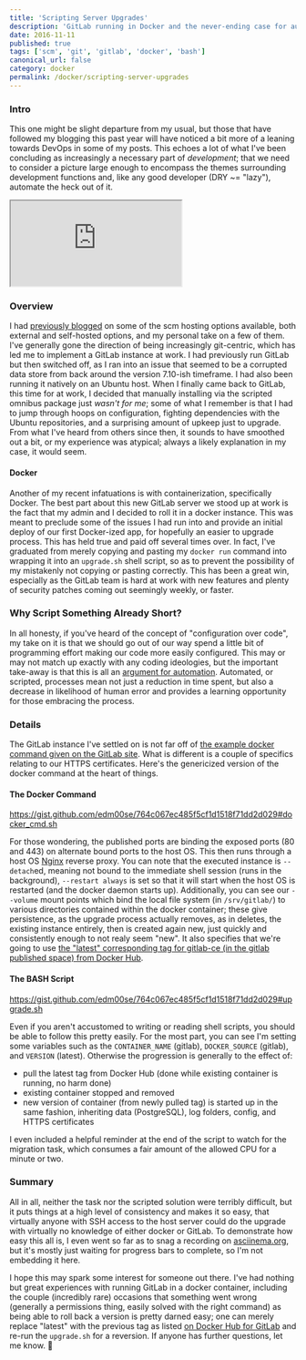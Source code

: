 ```yaml
---
title: 'Scripting Server Upgrades'
description: 'GitLab running in Docker and the never-ending case for automation'
date: 2016-11-11
published: true
tags: ['scm', 'git', 'gitlab', 'docker', 'bash']
canonical_url: false
category: docker
permalink: /docker/scripting-server-upgrades
---
```


### Intro

This one might be slight departure from my usual, but those that have followed my blogging this past year will have noticed a bit more of a leaning towards DevOps in some of my posts. This echoes a lot of what I've been concluding as increasingly a necessary part of _development_; that we need to consider a picture large enough to encompass the themes surrounding development functions and, like any good developer (DRY ~= "lazy"), automate the heck out of it.

<iframe class="tweetbu" src="https://tweets.edm00se.codes/796390523032498176/">failed to load</iframe>

### Overview

I had [previously blogged](/scm/self-hosting-scm-server/) on some of the scm hosting options available, both external and self-hosted options, and my personal take on a few of them. I've generally gone the direction of being increasingly git-centric, which has led me to implement a GitLab instance at work. I had previously run GitLab but then switched off, as I ran into an issue that seemed to be a corrupted data store from back around the version 7.10-ish timeframe. I had also been running it natively on an Ubuntu host. When I finally came back to GitLab, this time for at work, I decided that manually installing via the scripted omnibus package just _wasn't for me_; some of what I remember is that I had to jump through hoops on configuration, fighting dependencies with the Ubuntu repositories, and a surprising amount of upkeep just to upgrade. From what I've heard from others since then, it sounds to have smoothed out a bit, or my experience was atypical; always a likely explanation in my case, it would seem.

#### Docker

Another of my recent infatuations is with containerization, specifically Docker. The best part about this new GitLab server we stood up at work is the fact that my admin and I decided to roll it in a docker instance. This was meant to preclude some of the issues I had run into and provide an initial deploy of our first Docker-ized app, for hopefully an easier to upgrade process. This has held true and paid off several times over. In fact, I've graduated from merely copying and pasting my `docker run` command into wrapping it into an `upgrade.sh` shell script, so as to prevent the possibility of my mistakenly not copying or pasting correctly. This has been a great win, especially as the GitLab team is hard at work with new features and plenty of security patches coming out seemingly weekly, or faster.

### Why Script Something Already Short?

In all honesty, if you've heard of the concept of "configuration over code", my take on it is that we should go out of our way spend a little bit of programming effort making our code more easily configured. This may or may not match up exactly with any coding ideologies, but the important take-away is that this is all an [argument for automation](https://medium.com/@kentcdodds/an-argument-for-automation-fce8394c14e2). Automated, or scripted, processes mean not just a reduction in time spent, but also a decrease in likelihood of human error and provides a learning opportunity for those embracing the process.

### Details

The GitLab instance I've settled on is not far off of [the example docker command given on the GitLab site](https://docs.gitlab.com/omnibus/docker/#run-the-image). What is different is a couple of specifics relating to our HTTPS certificates. Here's the genericized version of the docker command at the heart of things.

#### The Docker Command

https://gist.github.com/edm00se/764c067ec485f5cf1d1518f71dd2d029#docker_cmd.sh

For those wondering, the published ports are binding the exposed ports (80 and 443) on alternate bound ports to the host OS. This then runs through a host OS [Nginx](https://nginx.org/) reverse proxy. You can note that the executed instance is `--detach`ed, meaning not bound to the immediate shell session (runs in the background), `--restart always` is set so that it will start when the host OS is restarted (and the docker daemon starts up). Additionally, you can see our `--volume` mount points which bind the local file system (in `/srv/gitlab/`) to various directories contained within the docker container; these give persistence, as the upgrade process actually removes, as in deletes, the existing instance entirely, then is created again new, just quickly and consistently enough to not realy seem "new". It also specifies that we're going to use [the "latest" corresponding tag for gitlab-ce (in the gitlab published space) from Docker Hub](https://hub.docker.com/r/gitlab/gitlab-ce/).

#### The BASH Script

https://gist.github.com/edm00se/764c067ec485f5cf1d1518f71dd2d029#upgrade.sh

Even if you aren't accustomed to writing or reading shell scripts, you should be able to follow this pretty easily. For the most part, you can see I'm setting some variables such as the `CONTAINER_NAME` (gitlab), `DOCKER_SOURCE` (gitlab), and `VERSION` (latest). Otherwise the progression is generally to the effect of:

- pull the latest tag from Docker Hub (done while existing container is running, no harm done)
- existing container stopped and removed
- new version of container (from newly pulled tag) is started up in the same fashion, inheriting data (PostgreSQL), log folders, config, and HTTPS certificates

I even included a helpful reminder at the end of the script to watch for the migration task, which consumes a fair amount of the allowed CPU for a minute or two.

### Summary

All in all, neither the task nor the scripted solution were terribly difficult, but it puts things at a high level of consistency and makes it so easy, that virtually anyone with SSH access to the host server could do the upgrade with virtually no knowledge of either docker or GitLab. To demonstrate how easy this all is, I even went so far as to snag a recording on [asciinema.org](https://asciinema.org), but it's mostly just waiting for progress bars to complete, so I'm not embedding it here.

I hope this may spark some interest for someone out there. I've had nothing but great experiences with running GitLab in a docker container, including the couple (incredibly rare) occasions that something went wrong (generally a permissions thing, easily solved with the right command) as being able to roll back a version is pretty darned easy; one can merely replace "latest" with the previous tag as listed [on Docker Hub for GitLab](https://hub.docker.com/r/gitlab/gitlab-ce/tags/) and re-run the `upgrade.sh` for a reversion. If anyone has further questions, let me know. 🍻

